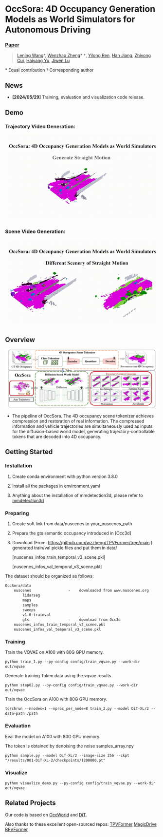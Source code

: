 # OccSora: 4D Occupancy Generation Models as World Simulators for Autonomous Driving



### [Paper](https://arxiv.org/)  




> [Lening Wang](https://github.com/LeningWang)*, [Wenzhao Zheng](https://wzzheng.net/)\* $\dagger$, [Yilong Ren](https://shi.buaa.edu.cn/renyilong/zh_CN/index.htm), [Han Jiang](https://scholar.google.com/citations?user=d0WJTQgAAAAJ&hl=zh-CN&oi=ao), [Zhiyong Cui](https://zhiyongcui.com/), [Haiyang Yu](https://shi.buaa.edu.cn/09558/zh_CN/index.htm), [Jiwen Lu](http://ivg.au.tsinghua.edu.cn/Jiwen_Lu/)

\* Equal contribution $\dagger$ Corresponding author


## News

- **[2024/05/29]** Training, evaluation and visualization code release.




## Demo

### Trajectory Video Generation:

![demo](./assets/demo1.gif)

### Scene Video Generation:

![demo](./assets/demo2.gif)





## Overview
![overview](./assets/fig1.png)

- The pipeline of OccSora. The 4D occupancy scene tokenizer achieves compression and restoration of real information. The compressed information and vehicle trajectories are simultaneously used as inputs for the diffusion-based world model, generating trajectory-controllable tokens that are decoded into 4D occupancy.










## Getting Started

### Installation
1. Create conda environment with python version 3.8.0

2. Install all the packages in environment.yaml

3. Anything about the installation of mmdetection3d, please refer to [mmdetection3d](https://mmdetection3d.readthedocs.io/en/latest/getting_started.html#installation)

### Preparing
1. Create soft link from data/nuscenes to your_nuscenes_path

2. Prepare the gts semantic occupancy introduced in [Occ3d]

3. Download (From: https://github.com/wzzheng/TPVFormer/tree/main ) generated train/val pickle files and put them in data/

    [nuscenes_infos_train_temporal_v3_scene.pkl]

    [nuscenes_infos_val_temporal_v3_scene.pkl]

  The dataset should be organized as follows:

```
OccSora/data
    nuscenes                 -    downloaded from www.nuscenes.org
        lidarseg
        maps
        samples
        sweeps
        v1.0-trainval
        gts                  -    download from Occ3d
    nuscenes_infos_train_temporal_v3_scene.pkl
    nuscenes_infos_val_temporal_v3_scene.pkl
```



### Training
Train the VQVAE on A100 with 80G GPU memory.
```
python train_1.py --py-config config/train_vqvae.py --work-dir out/vqvae
```
Generate training Token data using the vqvae results
```
python step02.py --py-config config/train_vqvae.py --work-dir out/vqvae
```
Train the OccSora on A100 with 80G GPU memory. 
```
torchrun --nnodes=1 --nproc_per_node=8 train_2.py --model DiT-XL/2 --data-path /path
```
### Evaluation
Eval the model on A100 with 80G GPU memory.  

The token is obtained by denoising the noise samples_array.npy
```
python sample.py --model DiT-XL/2 --image-size 256 --ckpt "/results/001-DiT-XL-2/checkpoints/1200000.pt"
```
### Visualize


```
python visualize_demo.py --py-config config/train_vqvae.py --work-dir out/vqvae
```

## Related Projects

Our code is based on [OccWorld](https://github.com/wzzheng/OccWorld) and [DiT](https://github.com/facebookresearch/DiT). 

Also thanks to these excellent open-sourced repos:
[TPVFormer](https://github.com/wzzheng/TPVFormer) 
[MagicDrive](https://github.com/cure-lab/MagicDrive)
[BEVFormer](https://github.com/fundamentalvision/BEVFormer)